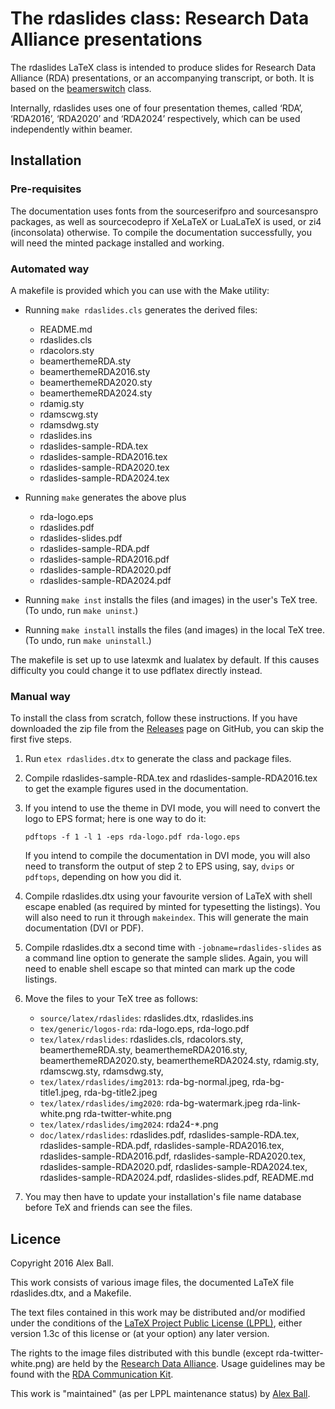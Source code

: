 The rdaslides class: Research Data Alliance presentations
=========================================================

The rdaslides LaTeX class is intended to produce slides for Research
Data Alliance (RDA) presentations, or an accompanying transcript, or both.
It is based on the [beamerswitch] class.

Internally, rdaslides uses one of four presentation themes, called ‘RDA’,
‘RDA2016’, ‘RDA2020’ and ‘RDA2024’ respectively, which can be used independently
within beamer.

Installation
------------

### Pre-requisites ###

The documentation uses fonts from the sourceserifpro and sourcesanspro
packages, as well as sourcecodepro if XeLaTeX or LuaLaTeX is used,
or zi4 (inconsolata) otherwise. To compile the documentation
successfully, you will need the minted package installed and working.

### Automated way ###

A makefile is provided which you can use with the Make utility:

  * Running `make rdaslides.cls` generates the derived files:

      - README.md
      - rdaslides.cls
      - rdacolors.sty
      - beamerthemeRDA.sty
      - beamerthemeRDA2016.sty
      - beamerthemeRDA2020.sty
      - beamerthemeRDA2024.sty
      - rdamig.sty
      - rdamscwg.sty
      - rdamsdwg.sty
      - rdaslides.ins
      - rdaslides-sample-RDA.tex
      - rdaslides-sample-RDA2016.tex
      - rdaslides-sample-RDA2020.tex
      - rdaslides-sample-RDA2024.tex

  * Running `make` generates the above plus

      - rda-logo.eps
      - rdaslides.pdf
      - rdaslides-slides.pdf
      - rdaslides-sample-RDA.pdf
      - rdaslides-sample-RDA2016.pdf
      - rdaslides-sample-RDA2020.pdf
      - rdaslides-sample-RDA2024.pdf

  * Running `make inst` installs the files (and images) in the user's
    TeX tree.  (To undo, run `make uninst`.)
  * Running `make install` installs the files (and images) in the
    local TeX tree. (To undo, run `make uninstall`.)

The makefile is set up to use latexmk and lualatex by default.
If this causes difficulty you could change it to use pdflatex directly
instead.

### Manual way ###

To install the class from scratch, follow these instructions. If you have
downloaded the zip file from the [Releases] page on GitHub, you can skip the
first five steps.

 1. Run `etex rdaslides.dtx` to generate the class and package files.

 2. Compile rdaslides-sample-RDA.tex and rdaslides-sample-RDA2016.tex to get
    the example figures used in the documentation.

 3. If you intend to use the theme in DVI mode, you will need to convert the
    logo to EPS format; here is one way to do it:

    ~~~{.bash}
    pdftops -f 1 -l 1 -eps rda-logo.pdf rda-logo.eps
    ~~~

    If you intend to compile the documentation in DVI mode, you will also need
    to transform the output of step 2 to EPS using, say, `dvips` or `pdftops`,
    depending on how you did it.

 4. Compile rdaslides.dtx using your favourite version of LaTeX with shell
    escape enabled (as required by minted for typesetting the listings). You
    will also need to run it through `makeindex`. This will generate the main
    documentation (DVI or PDF).

 5. Compile rdaslides.dtx a second time with `-jobname=rdaslides-slides`
    as a command line option to generate the sample slides. Again, you will
    need to enable shell escape so that minted can mark up the code listings.

 6. Move the files to your TeX tree as follows:

      - `source/latex/rdaslides`:
        rdaslides.dtx,
        rdaslides.ins
      - `tex/generic/logos-rda`:
        rda-logo.eps,
        rda-logo.pdf
      - `tex/latex/rdaslides`:
        rdaslides.cls,
        rdacolors.sty,
        beamerthemeRDA.sty,
        beamerthemeRDA2016.sty,
        beamerthemeRDA2020.sty,
        beamerthemeRDA2024.sty,
        rdamig.sty,
        rdamscwg.sty,
        rdamsdwg.sty,
      - `tex/latex/rdaslides/img2013`:
        rda-bg-normal.jpeg,
        rda-bg-title1.jpeg,
        rda-bg-title2.jpeg
      - `tex/latex/rdaslides/img2020`:
        rda-bg-watermark.jpeg
        rda-link-white.png
        rda-twitter-white.png
      - `tex/latex/rdaslides/img2024`:
        rda24-*.png
      - `doc/latex/rdaslides`:
        rdaslides.pdf,
        rdaslides-sample-RDA.tex,
        rdaslides-sample-RDA.pdf,
        rdaslides-sample-RDA2016.tex,
        rdaslides-sample-RDA2016.pdf,
        rdaslides-sample-RDA2020.tex,
        rdaslides-sample-RDA2020.pdf,
        rdaslides-sample-RDA2024.tex,
        rdaslides-sample-RDA2024.pdf,
        rdaslides-slides.pdf,
        README.md

 7. You may then have to update your installation's file name database
    before TeX and friends can see the files.

Licence
-------

Copyright 2016 Alex Ball.

This work consists of various image files, the documented LaTeX file
rdaslides.dtx, and a Makefile.

The text files contained in this work may be distributed and/or modified
under the conditions of the [LaTeX Project Public License (LPPL)][lppl],
either version 1.3c of this license or (at your option) any later
version.

The rights to the image files distributed with this bundle (except
rda-twitter-white.png) are held by the [Research Data Alliance][rda].
Usage guidelines may be found with the [RDA Communication Kit][rda-kit].

This work is "maintained" (as per LPPL maintenance status) by
[Alex Ball][me].

[beamerswitch]: https://github.com/alex-ball/beamerswitch
[Releases]: https://github.com/alex-ball/rdaslides/releases
[lppl]: http://www.latex-project.org/lppl.txt
[rda]: https://rd-alliance.org/
[rda-kit]: https://www.rd-alliance.org/communication-kit/
[me]: http://alexball.me.uk/

